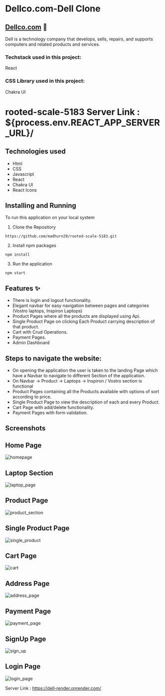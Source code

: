

# Dellco.com-Dell Clone
## [Dellco.com](https://dellco.netlify.app/) :link:

Dell is a technology company that develops, sells, repairs, and supports computers and related products and services.

### Techstack used in this project:

React

### CSS Library used in this project:

Chakra UI

rooted-scale-5183
Server Link : ${process.env.REACT_APP_SERVER_URL}/
=======
## Technologies used

- Html
- CSS
- Javascript
- React
- Chakra UI
- React Icons

## Installing and Running
To run this application on your local system

1. Clone the Repository

```
https://github.com/madhurn29/rooted-scale-5183.git
```
2. Install npm packages
```
npm install
```
3. Run the application
```
npm start
```

## Features  :sparkles:

- There is login and logout functionality.
- Elegant navbar for easy navigation between pages and categories (Vostro laptops, Inspiron Laptops)
- Product Pages where all the products are displayed using Api.
- Single Product Page on clicking Each Product carrying description of that product.
- Cart with Crud Operations.
- Payment Pages.
- Admin Dashboard

## Steps to navigate the website:

- On opening the application the user is taken to the landing Page which have a Navbar to navigate to different Section of the application.
- On Navbar -> Product -> Laptops -> Inspiron / Vostro section is functional
- Product Pages containing all the Products available with options of sort according to price.
- Single Product Page to view the description of each and every Product.
- Cart Page with add/delete functionality.
- Payment Pages with form validation.

## Screenshots
## Home Page
![homepage](https://user-images.githubusercontent.com/112754729/225916411-811778ed-fcfd-49ef-a42f-28b146f24dee.png)

## Laptop Section
![laptop_page](https://user-images.githubusercontent.com/112754729/226123271-dfad821f-83d1-4206-9cba-52e93f9235ad.png)

## Product Page
![product_section](https://user-images.githubusercontent.com/112754729/226123301-df68478b-d455-4082-b4db-dc7d6f96f7d9.png)

## Single Product Page
![single_product](https://user-images.githubusercontent.com/112754729/226123371-7316fd51-5fab-4d47-8e8c-b9fc2dc1a493.png)

## Cart Page
![cart](https://user-images.githubusercontent.com/112754729/226123321-081c3271-6d3a-4f79-9b80-2f12e2438efa.png)

## Address Page
![address_page](https://user-images.githubusercontent.com/112754729/226123344-4ed9ad6b-69ea-401a-b586-7aebbcad5b1d.png)

## Payment Page
![payment_page](https://user-images.githubusercontent.com/112754729/226123391-d4291066-8f49-463a-a723-95967f1e4085.png)

## SignUp Page
![sign_up](https://user-images.githubusercontent.com/112754729/226123405-8c7d506c-fef3-41d5-ab22-971b2c6875c7.png)

## Login Page
![login_page](https://user-images.githubusercontent.com/112754729/226123449-6cd2cbb3-62c0-45b7-aaa1-299938d2a73f.png)


Server Link : https://dell-render.onrender.com/

